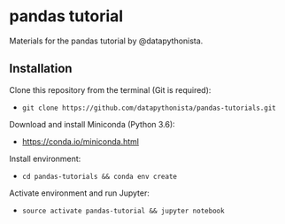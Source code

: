 pandas tutorial
===============

Materials for the pandas tutorial by @datapythonista.

Installation
------------

Clone this repository from the terminal (Git is required):

- `git clone https://github.com/datapythonista/pandas-tutorials.git`

Download and install Miniconda (Python 3.6):

- https://conda.io/miniconda.html

Install environment:

- `cd pandas-tutorials && conda env create`

Activate environment and run Jupyter:

- `source activate pandas-tutorial && jupyter notebook`
